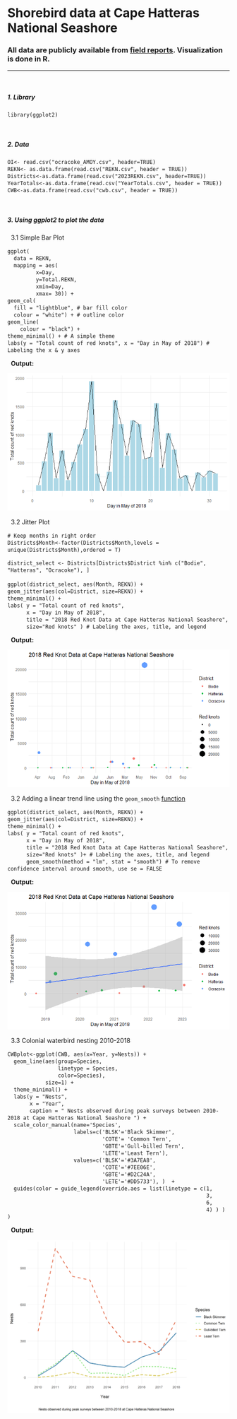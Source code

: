 # Shorebird data at Cape Hatteras National Seashore
### All data are publicly available from [field reports](https://www.nps.gov/caha/learn/nature/upload/2018_CAHA_shorebirds_final-report_for-web.pdf). Visualization is done in R.
---
&nbsp;
##### 1. Library
```{r}
library(ggplot2)
```
&nbsp;
##### 2. Data
```{r}
OI<- read.csv("ocracoke_AMOY.csv", header=TRUE)
REKN<- as.data.frame(read.csv("REKN.csv", header = TRUE))
Districts<-as.data.frame(read.csv("2023REKN.csv", header=TRUE))
YearTotals<-as.data.frame(read.csv("YearTotals.csv", header = TRUE))
CWB<-as.data.frame(read.csv("cwb.csv", header = TRUE))
```
&nbsp;
##### 3. Using ggplot2 to plot the data
&nbsp; 3.1 Simple Bar Plot
```{r}
ggplot(
  data = REKN, 
  mapping = aes(
         x=Day, 
         y=Total.REKN,
         xmin=Day,
         xmax= 30)) +
geom_col(
  fill = "lightblue", # bar fill color 
  colour = "white") + # outline color
geom_line(
    colour = "black") + 
theme_minimal() + # A simple theme 
labs(y = "Total count of red knots", x = "Day in May of 2018") # Labeling the x & y axes
```
&nbsp; **Output:**

![alt text](https://github.com/gausec/CapeHatteras/blob/main/Results/REKN_bar.png?raw=true)

&nbsp; 3.2 Jitter Plot
```{r}
# Keep months in right order
Districts$Month<-factor(Districts$Month,levels = unique(Districts$Month),ordered = T)
``` 
```{r}
district_select <- Districts[Districts$District %in% c("Bodie", "Hatteras", "Ocracoke"), ]

ggplot(district_select, aes(Month, REKN)) +
geom_jitter(aes(col=District, size=REKN)) +
theme_minimal() +
labs( y = "Total count of red knots",
      x = "Day in May of 2018",
      title = "2018 Red Knot Data at Cape Hatteras National Seashore",
      size="Red knots" ) # Labeling the axes, title, and legend
```

&nbsp; **Output:**

![alt text](https://github.com/gausec/CapeHatteras/blob/main/Results/REKN_jitter.png?raw=true)

&nbsp; 3.2 Adding a linear trend line using the `geom_smooth` [function](https://ggplot2.tidyverse.org/reference/geom_smooth.html)

```{r}
ggplot(district_select, aes(Month, REKN)) +
geom_jitter(aes(col=District, size=REKN)) +
theme_minimal() +
labs( y = "Total count of red knots",
      x = "Day in May of 2018",
      title = "2018 Red Knot Data at Cape Hatteras National Seashore",
      size="Red knots" )+ # Labeling the axes, title, and legend
      geom_smooth(method = "lm", stat = "smooth") # To remove confidence interval around smooth, use se = FALSE
```

&nbsp; **Output:**

![alt text](https://github.com/gausec/CapeHatteras/blob/main/Results/REKN_jitter_trendline.png?raw=true)

&nbsp; 3.3 Colonial waterbird nesting 2010-2018
```{r}
CWBplot<-ggplot(CWB, aes(x=Year, y=Nests)) + 
  geom_line(aes(group=Species, 
                linetype = Species, 
                color=Species), 
            size=1) +
  theme_minimal() + 
  labs(y = "Nests", 
       x = "Year",
       caption = " Nests observed during peak surveys between 2010-2018 at Cape Hatteras National Seashore ") +
  scale_color_manual(name='Species', 
                     labels=c('BLSK'='Black Skimmer',
                              'COTE'= 'Common Tern', 
                              'GBTE'='Gull-billed Tern', 
                              'LETE'='Least Tern'), 
                     values=c('BLSK'='#3A7EA8', 
                              'COTE'='#7EE06E', 
                              'GBTE'='#D2C24A', 
                              'LETE'='#DD5733'), )  +
  guides(color = guide_legend(override.aes = list(linetype = c(1,
                                                               3,
                                                               6,
                                                               4) ) ) )

```

&nbsp; **Output:**

![alt text](https://github.com/gausec/CapeHatteras/blob/main/Results/CWB.png?raw=true)

